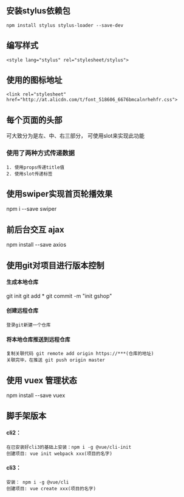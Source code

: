 ## 安装stylus依赖包
``` npm install stylus stylus-loader --save-dev ```
## 编写样式
``` <style lang="stylus" rel="stylesheet/stylus"> ```

## 使用的图标地址
``` <link rel="stylesheet" href="http://at.alicdn.com/t/font_518606_6676bmcalnrhehfr.css"> ```

## 每个页面的头部
  可大致分为是左、中、右三部分，
  可使用slot来实现此功能
  ### 使用了两种方式传递数据
    1. 使用props传递title值
    2. 使用slot传递标签

## 使用swiper实现首页轮播效果
  npm i --save swiper

## 前后台交互 ajax 
  npm install --save axios

## 使用git对项目进行版本控制
  #### 生成本地仓库
  git init
  git add *
  git commit -m "init gshop"
  #### 创建远程仓库
    登录git新建一个仓库
  #### 将本地仓库推送到远程仓库  
    复制关联代码 git remote add origin https://***(仓库的地址)
    关联完毕，在推送 git push origin master


## 使用 vuex 管理状态
  npm install --save vuex
## 脚手架版本
  #### cli2：
    在已安装好cli3的基础上安装：npm i -g @vue/cli-init
    创建项目: vue init webpack xxx(项目的名字)
  #### cli3：
    安装： npm i -g @vue/cli
    创建项目: vue create xxx(项目的名字)
